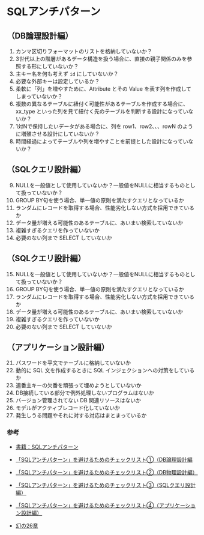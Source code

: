 # SQLアンチパターン

## （DB論理設計編）
1. カンマ区切りフォーマットのリストを格納していないか？
2. 3世代以上の階層があるデータ構造を扱う場合に、直接の親子関係のみを参照する形にしていないか？
3. 主キー名を何も考えず `id` にしていないか？
4. 必要な外部キーは設定しているか？
5. 柔軟に「列」を増やすために、Attribute とその Value を表す列を作成してしまっていないか？
6. 複数の異なるテーブルに紐付く可能性があるテーブルを作成する場合に、xx_type といった列を見て紐付く先のテーブルを判断する設計になっていないか？
7. 1対Nで保持したいデータがある場合に、列を row1、row2、、、rowN のように増殖させる設計にしていないか？
8. 時間経過によってテーブルや列を増やすことを前提とした設計になっていないか？

## （SQLクエリ設計編）
9. NULLを一般値として使用していないか？一般値をNULLに相当するものとして扱っていないか？
10. GROUP BY句を使う場合、単一値の原則を満たすクエリとなっているか
11. ランダムにレコードを取得する場合、性能劣化しない方式を採用できているか
12. データ量が増える可能性のあるテーブルに、あいまい検索していないか
13. 複雑すぎるクエリを作っていないか
14. 必要のない列まで SELECT していないか

## （SQLクエリ設計編）
15. NULLを一般値として使用していないか？一般値をNULLに相当するものとして扱っていないか？
16. GROUP BY句を使う場合、単一値の原則を満たすクエリとなっているか
17. ランダムにレコードを取得する場合、性能劣化しない方式を採用できているか
18. データ量が増える可能性のあるテーブルに、あいまい検索していないか
19. 複雑すぎるクエリを作っていないか
20. 必要のない列まで SELECT していないか

## （アプリケーション設計編）
21. パスワードを平文でテーブルに格納していないか
22. 動的に SQL 文を作成するときに SQL インジェクションへの対策をしているか
23. 連番主キーの欠番を頑張って埋めようとしていないか
24. DB接続している部分で例外処理しないプログラムはないか
25. バージョン管理されてない DB 関連リソースはないか
26. モデルがアクティブレコード化していないか
27. 発生しうる問題やそれに対する対応はまとまっているか

### 参考
- [書籍：SQLアンチパターン](https://www.amazon.co.jp/exec/obidos/ASIN/4873115892/hatena-blog-22/)

- [「SQLアンチパターン」を避けるためのチェックリスト①（DB論理設計編](https://www.ketancho.net/entry/2018/03/07/080000)
- [「SQLアンチパターン」を避けるためのチェックリスト②（DB物理設計編）](https://www.ketancho.net/entry/2018/03/09/080000)
- [「SQLアンチパターン」を避けるためのチェックリスト③（SQLクエリ設計編）](https://www.ketancho.net/entry/2018/03/14/074500)
- [「SQLアンチパターン」を避けるためのチェックリスト④（アプリケーション設計編）](https://www.ketancho.net/entry/2018/04/24/083000)
- [幻の26章](https://www.slideshare.net/t_wada/ronsakucasual)
